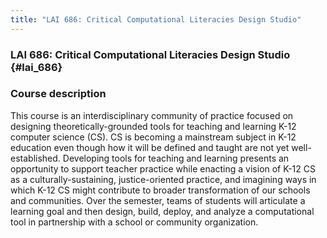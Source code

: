 ```yaml
---
title: "LAI 686: Critical Computational Literacies Design Studio"
---
```


### LAI 686: Critical Computational Literacies Design Studio {#lai_686}

### Course description

This course is an interdisciplinary community of practice focused on designing theoretically-grounded tools for teaching and learning K-12 computer science (CS). CS is becoming a mainstream subject in K-12 education even though how it will be defined and taught are not yet well-established. Developing tools for teaching and learning presents an opportunity to support teacher practice while enacting a vision of K-12 CS as a culturally-sustaining, justice-oriented practice, and imagining ways in which K-12 CS might contribute to broader transformation of our schools and communities. Over the semester, teams of students will articulate a learning goal and then design, build, deploy, and analyze a computational tool in partnership with a school or community organization.
